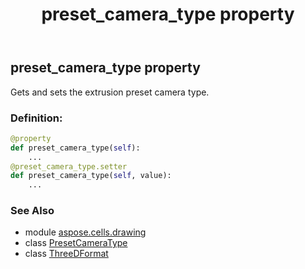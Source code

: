 ﻿---
title: preset_camera_type property
second_title: Aspose.Cells for Python via .NET API References
description: 
type: docs
weight: 150
url: /aspose.cells.drawing/threedformat/preset_camera_type/
is_root: false
---

## preset_camera_type property


Gets and sets the extrusion preset camera type.
### Definition:
```python
@property
def preset_camera_type(self):
    ...
@preset_camera_type.setter
def preset_camera_type(self, value):
    ...
```

### See Also
* module [aspose.cells.drawing](../../)
* class [PresetCameraType](/cells/python-net/aspose.cells.drawing/presetcameratype)
* class [ThreeDFormat](/cells/python-net/aspose.cells.drawing/threedformat)
